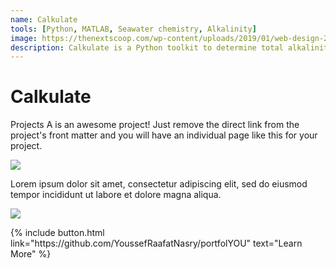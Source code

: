 ```yaml
---
name: Calkulate
tools: [Python, MATLAB, Seawater chemistry, Alkalinity]
image: https://thenextscoop.com/wp-content/uploads/2019/01/web-design-2019.jpg
description: Calkulate is a Python toolkit to determine total alkalinity from potentiometric titration data.
---
```


# Calkulate

Projects A is an awesome project! Just remove the direct link from the project's front matter and you will have an individual page like this for your project.

![](https://techcrunch.com/wp-content/uploads/2018/05/screen-shot-2018-05-01-at-11-30-23-am.png?w=1390&crop=1)

Lorem ipsum dolor sit amet, consectetur adipiscing elit, sed do eiusmod tempor incididunt ut labore et dolore magna aliqua.

![](https://techcrunch.com/wp-content/uploads/2018/05/screenshot-materialio.png)

<p class="text-center">
{% include button.html link="https://github.com/YoussefRaafatNasry/portfolYOU" text="Learn More" %}
</p>
